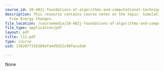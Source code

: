 ```yaml
---
course_id: 20-482j-foundations-of-algorithms-and-computational-techniques-in-systems-biology-spring-2006
description: This resource contains course notes on the topic- Simulating and Computing
  Free Energy Changes.
file_location: /coursemedia/20-482j-foundations-of-algorithms-and-computational-techniques-in-systems-biology-spring-2006/1362077316389efa4d5922c90faca3a6_l11.pdf
file_type: application/pdf
layout: pdf
title: l11.pdf
type: course
uid: 1362077316389efa4d5922c90faca3a6

---
```

None